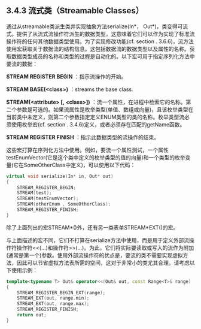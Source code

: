 ## 3.4.3 流式类（Streamable Classes）

通过从streamable类派生类并实现抽象方法serialize(In*， Out*)，类变得可流式。提供了从流式流操作符派生的数据类型，这意味着它们可以作为实现了标准流操作符的任何其他数据类型使用。为了实现修改功能(cf. section . 3.6.6)，流方法使用宏获取关于数据流的结构信息。这包括数据流的数据类型以及属性的名称。获取数据类型成员的名称和类型的过程是自动化的。以下宏可用于指定序列化方法中要流的数据：

**STREAM REGISTER BEGIN** ：指示流操作的开始。

**STREAM BASE(\<class>)** ：streams the base class.

**STREAM(\<attribute> [, \<class>])** ：流一个属性，在进程中检索它的名称。第二个参数是可选的。如果流属性是枚举类型(单值、数组或向量)，且该枚举类型在当前类中未定义，则第二个参数指定定义ENUM类型的类的名称。枚举类型流必须使用枚举宏(cf. section . 3.4.6)定义，或者必须存在匹配的getName函数。

**STREAM REGISTER FINISH** ：指示此数据类型的流操作的结束。

这些宏打算在序列化方法中使用。例如，要流一个属性测试，一个属性testEnumVector(它是这个类中定义的枚举类型的值的向量)和一个类型的枚举变量(它在SomeOtherClass中定义)，可以使用以下代码：

```cpp
virtual void serialize(In* in, Out* out) 
{
	STREAM_REGISTER_BEGIN; 
    STREAM(test); 
    STREAM(testEnumVector); 
    STREAM(otherEnum , SomeOtherClass); 
    STREAM_REGISTER_FINISH;
}
```

除了上面列出的宏STREAM\*()外，还有另一类表单STREAM\*EXT()的宏。

与上面描述的宏不同，它们不打算在serialize方法中使用，而是用于定义外部流操作符操作符<<(…)和操作符>>(…)。为此，它们将实际要读取或写入的流作为附加(通常是第一个)参数。使用外部流操作符的优点是，要流的类不需要实现虚拟方法，因此可以节省虚拟方法表所需的空间，这对于非常小的类尤其合理。请考虑以下使用示例：

```cpp
template<typename T> Out& operator<<(Out& out, const Range<T>& range) 
{
	STREAM_REGISTER_BEGIN_EXT(range);
    STREAM_EXT(out, range.min); 
    STREAM_EXT(out, range.max);
    STREAM_REGISTER_FINISH;
	return out;
}
```


